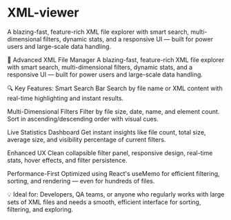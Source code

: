 # XML-viewer
A blazing-fast, feature-rich XML file explorer with smart search, multi-dimensional filters, dynamic stats, and a responsive UI — built for power users and large-scale data handling.

🚀 Advanced XML File Manager
A blazing-fast, feature-rich XML file explorer with smart search, multi-dimensional filters, dynamic stats, and a responsive UI — built for power users and large-scale data handling.

🔍 Key Features:
Smart Search Bar
Search by file name or XML content with real-time highlighting and instant results.

Multi-Dimensional Filters
Filter by file size, date, name, and element count. Sort in ascending/descending order with visual cues.

Live Statistics Dashboard
Get instant insights like file count, total size, average size, and visibility percentage of current filters.

Enhanced UX
Clean collapsible filter panel, responsive design, real-time stats, hover effects, and filter persistence.

Performance-First
Optimized using React's useMemo for efficient filtering, sorting, and rendering — even for hundreds of files.

💡 Ideal for:
Developers, QA teams, or anyone who regularly works with large sets of XML files and needs a smooth, efficient interface for sorting, filtering, and exploring.
